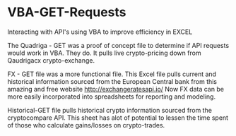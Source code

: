 # VBA-GET-Requests
Interacting with API's using VBA to improve efficiency in EXCEL

The Quadriga - GET was a proof of concept file to determine if API requests would work in VBA. They do. It pulls live crypto-pricing down from Qaudrigacx crypto-exchange.

FX - GET file was a more functional file. This Excel file pulls current and historical information sourced 
from the European Central bank from this amazing and free website http://exchangeratesapi.io/
Now FX data can be more easily incorporated into spreadsheets for reporting and modeling.

Historical-GET file pulls historical crypto information sourced from the cryptocompare API. This sheet has alot of potential to lessen the time spent of those who calculate gains/losses on crypto-trades.

